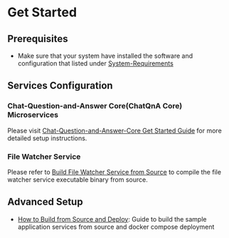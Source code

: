 # Get Started

## Prerequisites

- Make sure that your system have installed the software and configuration that listed under [System-Requirements](./system-requirements.md)

## Services Configuration

### Chat-Question-and-Answer Core(ChatQnA Core) Microservices

Please visit [Chat-Question-and-Answer-Core Get Started Guide](https://github.com/open-edge-platform/edge-ai-libraries/blob/main/sample-applications/chat-question-and-answer-core/docs/user-guide/get-started.md) for more detailed setup instructions.

### File Watcher Service

Please refer to [Build File Watcher Service from Source](./how-to-build-from-source.md#build-file-watcher-service-from-source) to compile the file watcher service executable binary from source.

## Advanced Setup

- [How to Build from Source and Deploy](./how-to-build-from-source.md): Guide to build the sample application services from source and docker compose deployment